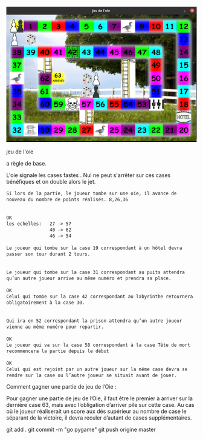 ![alt tag](https://github.com/tartempion-sdr/jeu-de-l-oie/blob/master/assets/capture-decran-de-2023-03-08-00-26-29.png)


jeu de l'oie 

a règle de base.

L'oie signale les cases fastes . Nul ne peut s'arrêter sur ces cases bénéfiques et on double alors le jet.

   

        
    
    Si lors de la partie, le joueur tombe sur une oie, il avance de nouveau du nombre de points réalisés. 8,26,36
    

    OK
    les echelles:   27 -> 57
                    40 -> 62
                    46 -> 54
    
    Le joueur qui tombe sur la case 19 correspondant à un hôtel devra passer son tour durant 2 tours.
    
    
    Le joueur qui tombe sur la case 31 correspondant au puits attendra qu’un autre joueur arrive au même numéro et prendra sa place.
    
    OK
    Celui qui tombe sur la case 42 correspondant au labyrinthe retournera obligatoirement à la case 30.
    
    
    Qui ira en 52 correspondant la prison attendra qu’un autre joueur vienne au même numéro pour repartir.
    
    OK
    Le joueur qui va sur la case 58 correspondant à la case Tête de mort recommencera la partie depuis le début
    
    OK
    Celui qui est rejoint par un autre joueur sur la même case devra se rendre sur la case ou l’autre joueur se situait avant de jouer.

Comment gagner une partie de jeu de l’Oie :

Pour gagner une partie de jeu de l’Oie, il faut être le premier à arriver sur la dernière case 63, mais avec l’obligation d’arriver pile sur cette case. Au cas où le joueur réaliserait un score aux dés supérieur au nombre de case le séparant de la victoire, il devra reculer d’autant de cases supplémentaires.


git add .
git commit -m "go pygame"
git push origine master

